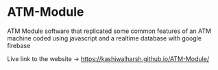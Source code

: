 # ATM-Module
ATM Module software that replicated some common features of an ATM machine coded using javascript and a realtime database with google firebase


Live link to the website →
https://kashiwalharsh.github.io/ATM-Module/
